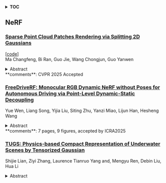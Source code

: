 <details>
  <summary><b>TOC</b></summary>
  <ol>
    <li><a href=#nerf>NeRF</a></li>
      <ul>
        <li><a href=#Sparse-Point-Cloud-Patches-Rendering-via-Splitting-2D-Gaussians>Sparse Point Cloud Patches Rendering via Splitting 2D Gaussians</a></li>
        <li><a href=#FreeDriveRF:-Monocular-RGB-Dynamic-NeRF-without-Poses-for-Autonomous-Driving-via-Point-Level-Dynamic-Static-Decoupling>FreeDriveRF: Monocular RGB Dynamic NeRF without Poses for Autonomous Driving via Point-Level Dynamic-Static Decoupling</a></li>
        <li><a href=#TUGS:-Physics-based-Compact-Representation-of-Underwater-Scenes-by-Tensorized-Gaussian>TUGS: Physics-based Compact Representation of Underwater Scenes by Tensorized Gaussian</a></li>
      </ul>
    </li>
  </ol>
</details>

## NeRF  

### [Sparse Point Cloud Patches Rendering via Splitting 2D Gaussians](http://arxiv.org/abs/2505.09413)  
[[code](https://github.com/murcherful/gaupcrender)]  
Ma Changfeng, Bi Ran, Guo Jie, Wang Chongjun, Guo Yanwen  
<details>  
  <summary>Abstract</summary>  
  <ol>  
    Current learning-based methods predict NeRF or 3D Gaussians from point clouds to achieve photo-realistic rendering but still depend on categorical priors, dense point clouds, or additional refinements. Hence, we introduce a novel point cloud rendering method by predicting 2D Gaussians from point clouds. Our method incorporates two identical modules with an entire-patch architecture enabling the network to be generalized to multiple datasets. The module normalizes and initializes the Gaussians utilizing the point cloud information including normals, colors and distances. Then, splitting decoders are employed to refine the initial Gaussians by duplicating them and predicting more accurate results, making our methodology effectively accommodate sparse point clouds as well. Once trained, our approach exhibits direct generalization to point clouds across different categories. The predicted Gaussians are employed directly for rendering without additional refinement on the rendered images, retaining the benefits of 2D Gaussians. We conduct extensive experiments on various datasets, and the results demonstrate the superiority and generalization of our method, which achieves SOTA performance. The code is available at https://github.com/murcherful/GauPCRender}{https://github.com/murcherful/GauPCRender.  
  </ol>  
</details>  
**comments**: CVPR 2025 Accepted  
  
### [FreeDriveRF: Monocular RGB Dynamic NeRF without Poses for Autonomous Driving via Point-Level Dynamic-Static Decoupling](http://arxiv.org/abs/2505.09406)  
Yue Wen, Liang Song, Yijia Liu, Siting Zhu, Yanzi Miao, Lijun Han, Hesheng Wang  
<details>  
  <summary>Abstract</summary>  
  <ol>  
    Dynamic scene reconstruction for autonomous driving enables vehicles to perceive and interpret complex scene changes more precisely. Dynamic Neural Radiance Fields (NeRFs) have recently shown promising capability in scene modeling. However, many existing methods rely heavily on accurate poses inputs and multi-sensor data, leading to increased system complexity. To address this, we propose FreeDriveRF, which reconstructs dynamic driving scenes using only sequential RGB images without requiring poses inputs. We innovatively decouple dynamic and static parts at the early sampling level using semantic supervision, mitigating image blurring and artifacts. To overcome the challenges posed by object motion and occlusion in monocular camera, we introduce a warped ray-guided dynamic object rendering consistency loss, utilizing optical flow to better constrain the dynamic modeling process. Additionally, we incorporate estimated dynamic flow to constrain the pose optimization process, improving the stability and accuracy of unbounded scene reconstruction. Extensive experiments conducted on the KITTI and Waymo datasets demonstrate the superior performance of our method in dynamic scene modeling for autonomous driving.  
  </ol>  
</details>  
**comments**: 7 pages, 9 figures, accepted by ICRA2025  
  
### [TUGS: Physics-based Compact Representation of Underwater Scenes by Tensorized Gaussian](http://arxiv.org/abs/2505.08811)  
Shijie Lian, Ziyi Zhang, Laurence Tianruo Yang and, Mengyu Ren, Debin Liu, Hua Li  
<details>  
  <summary>Abstract</summary>  
  <ol>  
    Underwater 3D scene reconstruction is crucial for undewater robotic perception and navigation. However, the task is significantly challenged by the complex interplay between light propagation, water medium, and object surfaces, with existing methods unable to model their interactions accurately. Additionally, expensive training and rendering costs limit their practical application in underwater robotic systems. Therefore, we propose Tensorized Underwater Gaussian Splatting (TUGS), which can effectively solve the modeling challenges of the complex interactions between object geometries and water media while achieving significant parameter reduction. TUGS employs lightweight tensorized higher-order Gaussians with a physics-based underwater Adaptive Medium Estimation (AME) module, enabling accurate simulation of both light attenuation and backscatter effects in underwater environments. Compared to other NeRF-based and GS-based methods designed for underwater, TUGS is able to render high-quality underwater images with faster rendering speeds and less memory usage. Extensive experiments on real-world underwater datasets have demonstrated that TUGS can efficiently achieve superior reconstruction quality using a limited number of parameters, making it particularly suitable for memory-constrained underwater UAV applications  
  </ol>  
</details>  
  
  



